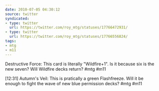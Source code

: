 ```yaml
---
date: 2010-07-05 04:30:12
source: twitter
syndicated:
- type: twitter
  url: https://twitter.com/roy_mtg/statuses/17766472931/
- type: twitter
  url: https://twitter.com/roy_mtg/statuses/17766556824/
tags:
- mtg
- m11
---
```


Destructive Force: This card is literally "Wildfire+1". Is it because six is the new seven? Will Wildfire decks return? #mtg #m11

[12:31] Autumn's Veil: This is pratically a green Flashfreeze. Will it be enough to fight the wave of new blue permission decks? #mtg #m11